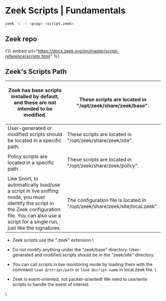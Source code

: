 # Zeek Scripts | Fundamentals

```bash
zeek -C -r <pcap> <script.zeek>
```

## Zeek repo

{% embed url="https://docs.zeek.org/en/master/script-reference/scripts.html" %}

## Zeek's Scripts Path

| <p>Zeek has base scripts installed by default, and these are not intended to be modified.<br></p>                                                                                                         | <p>These scripts are located in<br> "/opt/zeek/share/zeek/base".<br></p>                    |
| --------------------------------------------------------------------------------------------------------------------------------------------------------------------------------------------------------- | ------------------------------------------------------------------------------------------- |
| User-generated or modified scripts should be located in a specific path.                                                                                                                                  | <p>These scripts are located in<br>"/opt/zeek/share/zeek/site".<br></p>                     |
| Policy scripts are located in a specific path.                                                                                                                                                            | <p>These scripts are located in<br> "/opt/zeek/share/zeek/policy".<br></p>                  |
| Like Snort, to automatically load/use a script in live sniffing mode, you must identify the script in the Zeek configuration file. You can also use a script for a single run, just like the signatures.  | <p>The configuration file is located in<br> "/opt/zeek/share/zeek/site/local.zeek".<br></p> |



* Zeek scripts use the ".zeek" extension.\

* Do not modify anything under the "zeek/base" directory. User-generated and modified scripts should be in the "zeek/site" directory.
* You can call scripts in live monitoring mode by loading them with the command `load @/script/path` or `load @script-name` in local.zeek file. \

* Zeek is event-oriented, not packet-oriented! We need to use/write scripts to handle the event of interest.

\
